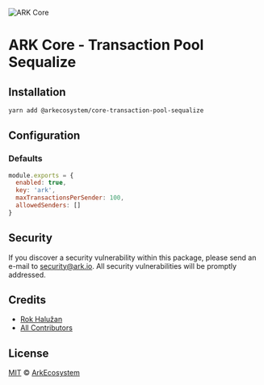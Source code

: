 ![ARK Core](https://i.imgur.com/1aP6F2o.png)

# ARK Core - Transaction Pool Sequalize

## Installation

```bash
yarn add @arkecosystem/core-transaction-pool-sequalize
```

## Configuration

### Defaults

```js
module.exports = {
  enabled: true,
  key: 'ark',
  maxTransactionsPerSender: 100,
  allowedSenders: []
}
```

## Security

If you discover a security vulnerability within this package, please send an e-mail to security@ark.io. All security vulnerabilities will be promptly addressed.

## Credits

- [Rok Halužan](http://github.com/roks0n)
- [All Contributors](../../../../contributors)

## License

[MIT](LICENSE) © [ArkEcosystem](https://ark.io)
